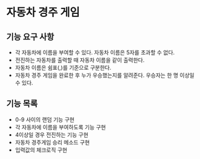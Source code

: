 # 자동차 경주 게임

## 기능 요구 사항
- 각 자동차에 이름을 부여할 수 있다. 자동차 이름은 5자를 초과할 수 없다.
- 전진하는 자동차를 출력할 때 자동차 이름을 같이 출력한다.
- 자동차 이름은 쉼표(,)를 기준으로 구분한다.
- 자동차 경주 게임을 완료한 후 누가 우승했는지를 알려준다. 우승자는 한 명 이상일 수 있다.

## 기능 목록
- 0-9 사이의 랜덤 기능 구현
- 각 자동차에 이름을 부여하도록 기능 구현
- 4이상일 경우 전진하는 기능 구현
- 자동차 경주게임 승리 메소드 구현
- 입력값의 체크로직 구현
